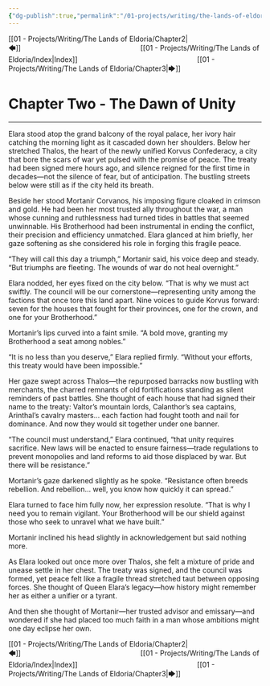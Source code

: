 ```yaml
---
{"dg-publish":true,"permalink":"/01-projects/writing/the-lands-of-eldoria/chapter2/"}
---
```


[[01 - Projects/Writing/The Lands of Eldoria/Chapter2\|🡄]]                 [[01 - Projects/Writing/The Lands of Eldoria/Index\|Index]]                 [[01 - Projects/Writing/The Lands of Eldoria/Chapter3\|🡆]]

# Chapter Two - The Dawn of Unity

---

Elara stood atop the grand balcony of the royal palace, her ivory hair catching the morning light as it cascaded down her shoulders. Below her stretched Thalos, the heart of the newly unified Korvus Confederacy, a city that bore the scars of war yet pulsed with the promise of peace. The treaty had been signed mere hours ago, and silence reigned for the first time in decades—not the silence of fear, but of anticipation. The bustling streets below were still as if the city held its breath.

Beside her stood Mortanir Corvanos, his imposing figure cloaked in crimson and gold. He had been her most trusted ally throughout the war, a man whose cunning and ruthlessness had turned tides in battles that seemed unwinnable. His Brotherhood had been instrumental in ending the conflict, their precision and efficiency unmatched. Elara glanced at him briefly, her gaze softening as she considered his role in forging this fragile peace.

“They will call this day a triumph,” Mortanir said, his voice deep and steady. “But triumphs are fleeting. The wounds of war do not heal overnight.”

Elara nodded, her eyes fixed on the city below. “That is why we must act swiftly. The council will be our cornerstone—representing unity among the factions that once tore this land apart. Nine voices to guide Korvus forward: seven for the houses that fought for their provinces, one for the crown, and one for your Brotherhood.”

Mortanir’s lips curved into a faint smile. “A bold move, granting my Brotherhood a seat among nobles.”

“It is no less than you deserve,” Elara replied firmly. “Without your efforts, this treaty would have been impossible.”

Her gaze swept across Thalos—the repurposed barracks now bustling with merchants, the charred remnants of old fortifications standing as silent reminders of past battles. She thought of each house that had signed their name to the treaty: Valtor’s mountain lords, Calanthor’s sea captains, Arinthal’s cavalry masters… each faction had fought tooth and nail for dominance. And now they would sit together under one banner.

“The council must understand,” Elara continued, “that unity requires sacrifice. New laws will be enacted to ensure fairness—trade regulations to prevent monopolies and land reforms to aid those displaced by war. But there will be resistance.”

Mortanir’s gaze darkened slightly as he spoke. “Resistance often breeds rebellion. And rebellion… well, you know how quickly it can spread.”

Elara turned to face him fully now, her expression resolute. “That is why I need you to remain vigilant. Your Brotherhood will be our shield against those who seek to unravel what we have built.”

Mortanir inclined his head slightly in acknowledgement but said nothing more.

As Elara looked out once more over Thalos, she felt a mixture of pride and unease settle in her chest. The treaty was signed, and the council was formed, yet peace felt like a fragile thread stretched taut between opposing forces. She thought of Queen Elara’s legacy—how history might remember her as either a unifier or a tyrant.

And then she thought of Mortanir—her trusted advisor and emissary—and wondered if she had placed too much faith in a man whose ambitions might one day eclipse her own.

[[01 - Projects/Writing/The Lands of Eldoria/Chapter2\|🡄]]                 [[01 - Projects/Writing/The Lands of Eldoria/Index\|Index]]                 [[01 - Projects/Writing/The Lands of Eldoria/Chapter3\|🡆]]